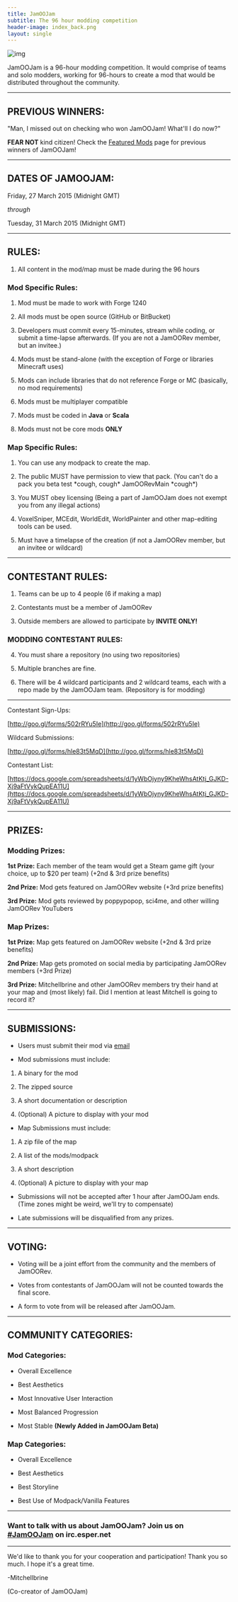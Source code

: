 ```yaml
---
title: JamOOJam
subtitle: The 96 hour modding competition
header-image: index_back.png
layout: single
---
```


![img](http://puu.sh/dj0tD/d558005df4.png)

JamOOJam is a 96-hour modding competition. It would comprise of teams and solo modders, working for 96-hours to create a mod that would be distributed throughout the community.

- - -

## PREVIOUS WINNERS: ##

"Man, I missed out on checking who won JamOOJam! What'll I do now?"

**FEAR NOT** kind citizen! Check the [Featured Mods](featured-mods.html) page for previous winners of JamOOJam!

- - -

## DATES OF JAMOOJAM: ##

Friday, 27 March 2015 (Midnight GMT)

*through*

Tuesday, 31 March 2015 (Midnight GMT)

- - -

## RULES: ##

1. All content in the mod/map must be made during the 96 hours

### Mod Specific Rules: ###

1. Mod must be made to work with Forge 1240

2. All mods must be open source (GitHub or BitBucket)

3. Developers must commit every 15-minutes, stream while coding, or submit a time-lapse afterwards. (If you are not a JamOORev member, but an invitee.)

4. Mods must be stand-alone (with the exception of Forge or libraries Minecraft uses) 
 1. Mods can include libraries that do not reference Forge or MC (basically, no mod requirements)

5. Mods must be multiplayer compatible

6. Mods must be coded in **Java** or **Scala**

7. Mods must not be core mods **ONLY**

### Map Specific Rules: ###

1. You can use any modpack to create the map.
 
2. The public MUST have permission to view that pack. (You can't do a pack you beta test \*cough, cough\* JamOORevMain \*cough\*)
 
3. You MUST obey licensing (Being a part of JamOOJam does not exempt you from any illegal actions)
 
4. VoxelSniper, MCEdit, WorldEdit, WorldPainter and other map-editing tools can be used.

5. Must have a timelapse of the creation (if not a JamOORev member, but an invitee or wildcard)

- - -

## CONTESTANT RULES: ##

1. Teams can be up to 4 people (6 if making a map)

2. Contestants must be a member of JamOORev

3. Outside members are allowed to participate by **INVITE ONLY!**

### MODDING CONTESTANT RULES: ###

4. You must share a repository (no using two repositories)

5. Multiple branches are fine.

6. There will be 4 wildcard participants and 2 wildcard teams, each with a repo made by the JamOOJam team. (Repository is for modding)

- - -

Contestant Sign-Ups:

[http://goo.gl/forms/502rRYu5Ie](http://goo.gl/forms/502rRYu5Ie)

Wildcard Submissions:

[http://goo.gl/forms/hle83t5MqD](http://goo.gl/forms/hle83t5MqD)

Contestant List:

[https://docs.google.com/spreadsheets/d/1yWbOjyny9KheWhsAtKtj_GJKD-Xj9aFtVykQupEA11U](https://docs.google.com/spreadsheets/d/1yWbOjyny9KheWhsAtKtj_GJKD-Xj9aFtVykQupEA11U)

- - -

## PRIZES: ##

### Modding Prizes: ###

**1st Prize:** Each member of the team would get a Steam game gift (your choice, up to $20 per team) (+2nd & 3rd prize benefits)

**2nd Prize:** Mod gets featured on JamOORev website (+3rd prize benefits)

**3rd Prize:** Mod gets reviewed by poppypopop, sci4me, and other willing JamOORev YouTubers

### Map Prizes: ###

**1st Prize:** Map gets featured on JamOORev website (+2nd & 3rd prize benefits)

**2nd Prize:** Map gets promoted on social media by participating JamOORev members (+3rd Prize)

**3rd Prize:** Mitchellbrine and other JamOORev members try their hand at your map and (most likely) fail. Did I mention at least Mitchell is going to record it?

- - -

## SUBMISSIONS: ##

- Users must submit their mod via [email](mailto:jamoojamteam@gmail.com?Subject=JamOOJam%20Alpha%20Mod%20Submission)

- Mod submissions must include:

 1. A binary for the mod

 2. The zipped source

 3. A short documentation or description

 4. (Optional) A picture to display with your mod

- Map Submissions must include:

 1. A zip file of the map
 
 2. A list of the mods/modpack

 3. A short description

 4. (Optional) A picture to display with your map

- Submissions will not be accepted after 1 hour after JamOOJam ends. (Time zones might be weird, we'll try to compensate)
 
- Late submissions will be disqualified from any prizes.

- - -

## VOTING: ##

- Voting will be a joint effort from the community and the members of JamOORev.

- Votes from contestants of JamOOJam will not be counted towards the final score.

- A form to vote from will be released after JamOOJam.

- - -

## COMMUNITY CATEGORIES: ##

### Mod Categories: ###

- Overall Excellence

- Best Aesthetics

- Most Innovative User Interaction

- Most Balanced Progression

-  Most Stable **(Newly Added in JamOOJam Beta)**

### Map Categories: ###

- Overall Excellence

- Best Aesthetics

- Best Storyline

- Best Use of Modpack/Vanilla Features

- - -

### Want to talk with us about JamOOJam? Join us on [#JamOOJam](http://webchat.esper.net/?nick=&channels=JamOOJam&fg_color=39EF5B&fg_sec_color=38A7EF&bg_color=171717) on irc.esper.net

- - -

We'd like to thank you for your cooperation and participation! Thank you so much. I hope it's a great time.

-Mitchellbrine

(Co-creator of JamOOJam)
